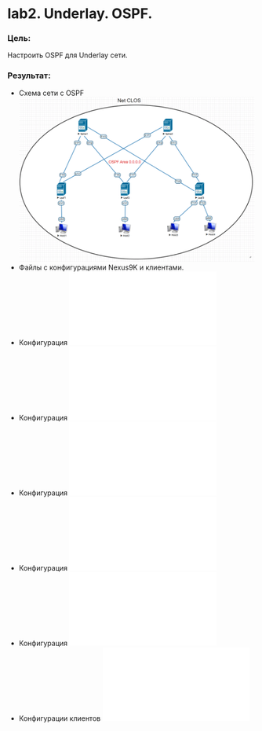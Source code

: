 # lab2. Underlay. OSPF.
### Цель:
Настроить OSPF для Underlay сети.
### Результат:
- Схема сети с OSPF
![Схема сети с ISIS](Схема%20сети%20с%20OSPF.png)
- Файлы с конфигурациями Nexus9K и клиентами.
- Конфигурация
![Spine1](Spine1%20config.txt)
- Конфигурация
![Spine2](Spine2%20config.txt)
- Конфигурация
![Leaf1](Leaf1%20config.txt)
- Конфигурация
![Leaf2](Leaf2%20config.txt)
- Конфигурация
![Leaf3](Leaf3%20config.txt)
- Конфигурации клиентов
![Hosts1-4](Hosts%20config.txt)
